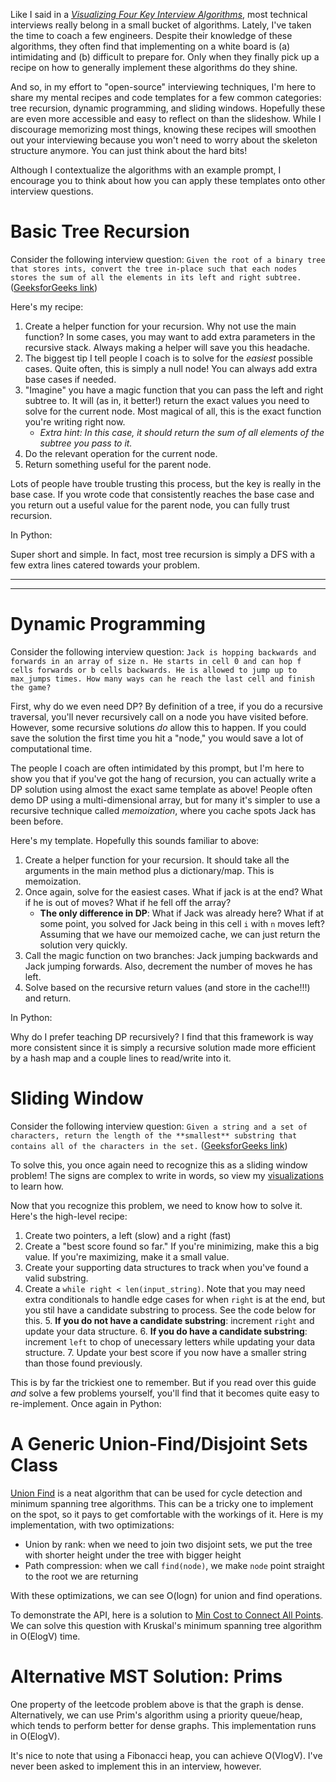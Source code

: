 Like I said in a [_Visualizing Four Key Interview Algorithms_](/blog/visualizing_four_key_interview_algorithms),
most technical interviews really belong in a small bucket of algorithms. Lately, I've taken the time to
coach a few engineers. Despite their knowledge of these algorithms, they often find that implementing on a white 
board is (a) intimidating and (b) difficult to prepare for. Only when they finally pick up a recipe
on how to generally implement these algorithms do they shine.

And so, in my effort to "open-source" interviewing techniques, I'm here to share my mental recipes 
and code templates for a few common categories: tree recursion, dynamic programming,
and sliding windows. Hopefully these are even more accessible and easy to reflect on
than the slideshow. While I discourage memorizing most things, knowing these recipes
will smoothen out your interviewing because you won't need to worry about the skeleton
structure anymore. You can just think about the hard bits!

Although I contextualize the algorithms with an example prompt, I encourage you to
think about how you can apply these templates onto other interview questions.

# Basic Tree Recursion

Consider the following interview question:
`Given the root of a binary tree that stores ints, convert the tree in-place
 such that each nodes  stores the sum of all the elements in its left and right subtree.`
 ([GeeksforGeeks link](https://www.geeksforgeeks.org/convert-a-given-tree-to-sum-tree/))

Here's my recipe:

1. Create a helper function for your recursion. Why not use the main function?
   In some cases, you may want to add extra parameters in the recursive stack.
   Always making a helper will save you this headache.
2. The biggest tip I tell people I coach is to solve for the _easiest_ possible cases.
   Quite often, this is simply a null node! You can always add extra base cases if needed.
3. "Imagine" you have a magic function that you can pass the left and right subtree to.
   It will (as in, it better!) return the exact values you need to solve for the current node.
   Most magical of all, this is the exact function you're writing right now.
    * _Extra hint: In this case, it should return the sum of all elements of the subtree you pass to it._
4. Do the relevant operation for the current node.
5. Return something useful for the parent node.

Lots of people have trouble trusting this process, but the key is really in the base case.
If you wrote code that consistently reaches the base case and you return out a useful value
for the parent node, you can fully trust recursion.

In Python:

<CodeSnippets algorithm="treeRecursion"/>

Super short and simple. In fact, most tree recursion is simply a DFS with a few extra lines
catered towards your problem.

______

<SubscribeForm />

______

# Dynamic Programming

Consider the following interview question: `Jack is hopping backwards and forwards
in an array of size n. He starts in cell 0 and can hop f cells forwards or b
cells backwards. He is allowed to jump up to max_jumps times.
How many ways can he reach the last cell and finish the game?`

First, why do we even need DP? By definition of a tree, if you do a recursive traversal,
you'll never recursively call on a node you have visited before. However, some recursive
solutions _do_ allow this to happen. If you could save the solution the first time you
hit a "node," you would save a lot of computational time.

The people I coach are often intimidated by this prompt, but I'm here to show you that
if you've got the hang of recursion, you can actually write a DP solution using
almost the exact same template as above! People often demo DP using a multi-dimensional array,
but for many it's simpler to use a recursive technique called _memoization_, where you
cache spots Jack has been before.

Here's my template. Hopefully this sounds familiar to above:

1. Create a helper function for your recursion. It should take all the arguments in the main method
   plus a dictionary/map. This is memoization.
2. Once again, solve for the easiest cases. What if jack is at the end? What if he is out of moves?
   What if he fell off the array?
    * **The only difference in DP**: What if Jack was already here? What if at some point,
       you solved for Jack being in this cell `i` with `n` moves left? Assuming that we have
       our memoized cache, we can just return the solution very quickly.
3. Call the magic function on two branches: Jack jumping backwards and Jack jumping forwards. Also,
   decrement the number of moves he has left.
4. Solve based on the recursive return values (and store in the cache!!!) and return.

In Python:

<CodeSnippets algorithm="dynamicProgramming"/>

Why do I prefer teaching DP recursively? I find that this framework is way more consistent
since it is simply a recursive solution made more efficient by a hash map and a couple
lines to read/write into it.

# Sliding Window

Consider the following interview question:
`Given a string and a set of characters, return the length of the **smallest** substring that
contains all of the characters in the set.` ([GeeksforGeeks link](https://www.geeksforgeeks.org/find-the-smallest-window-in-a-string-containing-all-characters-of-another-string/))

To solve this, you once again need to recognize this as a sliding window problem!
The signs are complex to write in words, so view
my [visualizations](/blog/visualizing_four_key_interview_algorithms) to learn how.

Now that you recognize this problem, we need to know how to solve it. Here's the 
high-level recipe:

1. Create two pointers, a left (slow) and a right (fast)
2. Create a "best score found so far." If you're minimizing, make this a big value. If you're maximizing, make it a small value.
3. Create your supporting data structures to track when you've found a valid substring.
4. Create a `while right < len(input_string)`. Note that you may need extra conditionals to handle edge cases for when
   `right` is at the end, but you stil have a candidate substring to process. See the code below for this.
     5. **If you do not have a candidate substring**: increment `right` and update your data structure.
     6. **If you do have a candidate substring**: increment `left` to chop of unecessary letters while 
        updating your data structure.
     7. Update your best score if you now have a smaller string than those found previously.

This is by far the trickiest one to remember. But if you read over this guide _and_ solve
a few problems yourself, you'll find that it becomes quite easy to re-implement. Once again in Python:

<CodeSnippets algorithm="slidingWindow"/>

# A Generic Union-Find/Disjoint Sets Class

[Union Find](https://www.geeksforgeeks.org/union-find/) is a
neat algorithm that can be used for cycle detection and minimum
spanning tree algorithms. This can be a tricky one to implement
on the spot, so it pays to get comfortable with the workings of
it. Here is my implementation, with two optimizations:

* Union by rank: when we need to join two disjoint sets, we
put the tree with shorter height under the tree with bigger
height
* Path compression: when we call `find(node)`, we make `node`
point straight to the root we are returning

With these optimizations, we can see O(logn) for union and find
operations.

To demonstrate the API, here is a solution to [Min Cost to Connect All Points](https://leetcode.com/problems/min-cost-to-connect-all-points/). We can solve this question
with Kruskal's minimum spanning tree algorithm in O(ElogV)
time.

<CodeSnippets algorithm="unionFind"/>

# Alternative MST Solution: Prims

One property of the leetcode problem above is that the
graph is dense. Alternatively, we can use Prim's algorithm
using a priority queue/heap, which tends to perform better
for dense graphs. This implementation runs in O(ElogV).

<CodeSnippets algorithm="primsAlgorithm"/>

It's nice to note that using a Fibonacci heap, you can
achieve O(VlogV). I've never been asked to implement
this in an interview, however.